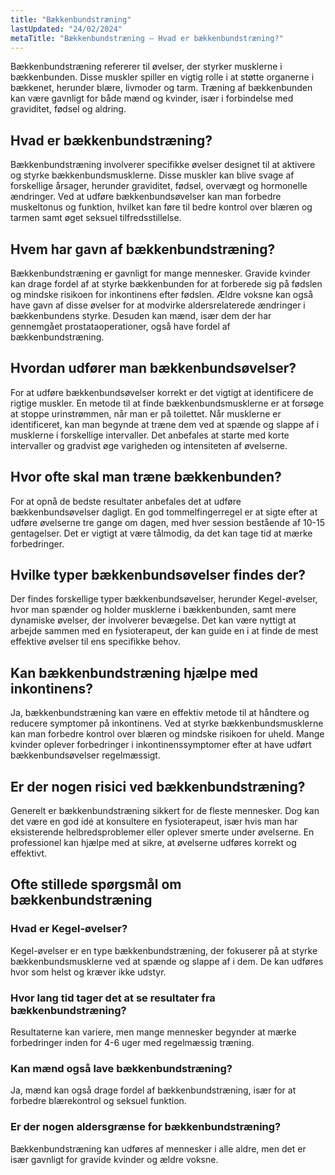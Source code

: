 ```yaml
---
title: "Bækkenbundstræning"
lastUpdated: "24/02/2024"
metaTitle: "Bækkenbundstræning – Hvad er bækkenbundstræning?"
---
```


Bækkenbundstræning refererer til øvelser, der styrker musklerne i bækkenbunden. Disse muskler spiller en vigtig rolle i at støtte organerne i bækkenet, herunder blære, livmoder og tarm. Træning af bækkenbunden kan være gavnligt for både mænd og kvinder, især i forbindelse med graviditet, fødsel og aldring.

## Hvad er bækkenbundstræning?

Bækkenbundstræning involverer specifikke øvelser designet til at aktivere og styrke bækkenbundsmusklerne. Disse muskler kan blive svage af forskellige årsager, herunder graviditet, fødsel, overvægt og hormonelle ændringer. Ved at udføre bækkenbundsøvelser kan man forbedre muskeltonus og funktion, hvilket kan føre til bedre kontrol over blæren og tarmen samt øget seksuel tilfredsstillelse.

## Hvem har gavn af bækkenbundstræning?

Bækkenbundstræning er gavnligt for mange mennesker. Gravide kvinder kan drage fordel af at styrke bækkenbunden for at forberede sig på fødslen og mindske risikoen for inkontinens efter fødslen. Ældre voksne kan også have gavn af disse øvelser for at modvirke aldersrelaterede ændringer i bækkenbundens styrke. Desuden kan mænd, især dem der har gennemgået prostataoperationer, også have fordel af bækkenbundstræning.

## Hvordan udfører man bækkenbundsøvelser?

For at udføre bækkenbundsøvelser korrekt er det vigtigt at identificere de rigtige muskler. En metode til at finde bækkenbundsmusklerne er at forsøge at stoppe urinstrømmen, når man er på toilettet. Når musklerne er identificeret, kan man begynde at træne dem ved at spænde og slappe af i musklerne i forskellige intervaller. Det anbefales at starte med korte intervaller og gradvist øge varigheden og intensiteten af øvelserne.

## Hvor ofte skal man træne bækkenbunden?

For at opnå de bedste resultater anbefales det at udføre bækkenbundsøvelser dagligt. En god tommelfingerregel er at sigte efter at udføre øvelserne tre gange om dagen, med hver session bestående af 10-15 gentagelser. Det er vigtigt at være tålmodig, da det kan tage tid at mærke forbedringer.

## Hvilke typer bækkenbundsøvelser findes der?

Der findes forskellige typer bækkenbundsøvelser, herunder Kegel-øvelser, hvor man spænder og holder musklerne i bækkenbunden, samt mere dynamiske øvelser, der involverer bevægelse. Det kan være nyttigt at arbejde sammen med en fysioterapeut, der kan guide en i at finde de mest effektive øvelser til ens specifikke behov.

## Kan bækkenbundstræning hjælpe med inkontinens?

Ja, bækkenbundstræning kan være en effektiv metode til at håndtere og reducere symptomer på inkontinens. Ved at styrke bækkenbundsmusklerne kan man forbedre kontrol over blæren og mindske risikoen for uheld. Mange kvinder oplever forbedringer i inkontinenssymptomer efter at have udført bækkenbundsøvelser regelmæssigt.

## Er der nogen risici ved bækkenbundstræning?

Generelt er bækkenbundstræning sikkert for de fleste mennesker. Dog kan det være en god idé at konsultere en fysioterapeut, især hvis man har eksisterende helbredsproblemer eller oplever smerte under øvelserne. En professionel kan hjælpe med at sikre, at øvelserne udføres korrekt og effektivt.

## Ofte stillede spørgsmål om bækkenbundstræning

### Hvad er Kegel-øvelser?

Kegel-øvelser er en type bækkenbundstræning, der fokuserer på at styrke bækkenbundsmusklerne ved at spænde og slappe af i dem. De kan udføres hvor som helst og kræver ikke udstyr.

### Hvor lang tid tager det at se resultater fra bækkenbundstræning?

Resultaterne kan variere, men mange mennesker begynder at mærke forbedringer inden for 4-6 uger med regelmæssig træning.

### Kan mænd også lave bækkenbundstræning?

Ja, mænd kan også drage fordel af bækkenbundstræning, især for at forbedre blærekontrol og seksuel funktion.

### Er der nogen aldersgrænse for bækkenbundstræning?

Bækkenbundstræning kan udføres af mennesker i alle aldre, men det er især gavnligt for gravide kvinder og ældre voksne.